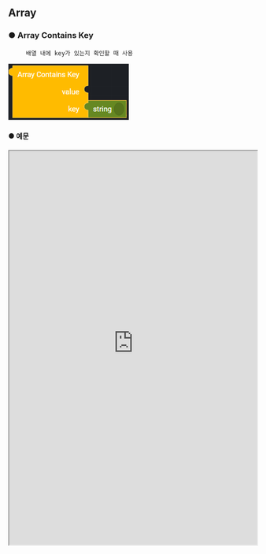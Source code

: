 ## Array

### ● Array Contains Key

         배열 내에 key가 있는지 확인할 때 사용

![](../../img/assets/image%20%28129%29.png)

#### ● 예문

<iframe
    src="https://d1sxhpvag16wqc.cloudfront.net/v3.1.0/array/array_contains_key"
    width="100%"
    height="800px"
    allow=""
    sandbox="allow-scripts allow-same-origin" />
<div class="display-pdf">
    <p><img src="../../img/assets/image%20%28373%29.png" alt="" /></p>
    <p><img src="../../img/assets/image%20%28368%29.png" alt="" /></p>
    <p><img src="../../img/assets/image%20%28377%29.png" alt="" /></p>
</div>

#### ● 결과

```text
{
  "result": {
    "arrayContainsKey": true
  }
}
```

### ● Array Count

         배열 요소의 개수를 확인할 때 사용

![](../../img/assets/image%20%28121%29.png)

#### ● 예문

<iframe
    src="https://d1sxhpvag16wqc.cloudfront.net/v3.1.0/array/array_count"
    width="100%"
    height="800px"
    allow=""
    sandbox="allow-scripts allow-same-origin"/>
<div class="display-pdf">
    <p><img src="../../img/assets/image%20%28366%29.png" alt="" /></p>
    <p><img src="../../img/assets/image%20%28321%29.png" alt="" /></p>
    <p><img src="../../img/assets/image%20%28370%29.png" alt="" /></p>
</div>

#### ● 결과

```text
{
  "result": {
    "array-count": 4
  }
}
```

### ● Array Equals

        두 개의 배열의 요소가 동일한지 확인할 때 사용

![](../../img/assets/image%20%28135%29.png)

#### ● 예문

<iframe
    src="https://d1sxhpvag16wqc.cloudfront.net/v3.1.0/array/array_equals"
    width="100%"
    height="800px"
    allow=""
    sandbox="allow-scripts allow-same-origin"/>
<div class="display-pdf">
    <p><img src="../../img/assets/image%20%28346%29.png" alt="" /></p>
    <p><img src="../../img/assets/image%20%28362%29.png" alt="" /></p>
    <p><img src="../../img/assets/image%20%28329%29.png" alt="" /></p>
</div>

#### ● 결과

```text
{
  "result": {
    "arrayResult": true
  }
}
```
